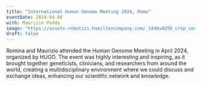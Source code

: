 ```yaml
---
title: "International Human Genome Meeting 2024, Rome"
eventDate: 2024-04-08
with: Maurizio Podda
image: "https://assets-robotics.hamiltoncompany.com/_1440xAUTO_crop_center-center_none/HGM-Roma-24_logo-RGB.jpg?v=1708938463"
draft: false
---
```


Romina and Maurizio attended the Human Genome Meeting in April 2024, organized by HUGO. The event was highly interesting and inspiring, as it brought together geneticists, clinicians, and researchers from around the world, creating a multidisciplinary environment where we could discuss and exchange ideas, enhancing our scientific network and knowledge.